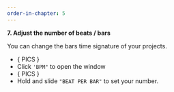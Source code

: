 ```yaml
---
order-in-chapter: 5
---
```


**7. Adjust the number of beats / bars**

You can change the bars time signature of your projects.

- { PICS }
- Click `'BPM"` to open the window
- { PICS }
- Hold and slide `"BEAT PER BAR"` to set your number.
